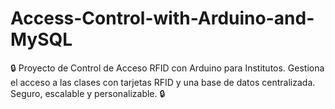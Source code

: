 # Access-Control-with-Arduino-and-MySQL
🔒 Proyecto de Control de Acceso RFID con Arduino para Institutos. Gestiona el acceso a las clases con tarjetas RFID y una base de datos centralizada. Seguro, escalable y personalizable. 🔒
